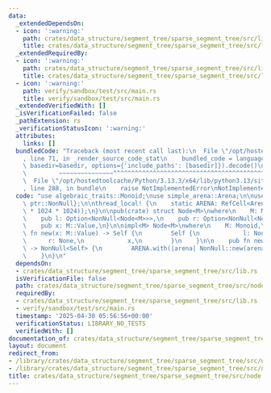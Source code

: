 ```yaml
---
data:
  _extendedDependsOn:
  - icon: ':warning:'
    path: crates/data_structure/segment_tree/sparse_segment_tree/src/lib.rs
    title: crates/data_structure/segment_tree/sparse_segment_tree/src/lib.rs
  _extendedRequiredBy:
  - icon: ':warning:'
    path: crates/data_structure/segment_tree/sparse_segment_tree/src/lib.rs
    title: crates/data_structure/segment_tree/sparse_segment_tree/src/lib.rs
  - icon: ':warning:'
    path: verify/sandbox/test/src/main.rs
    title: verify/sandbox/test/src/main.rs
  _extendedVerifiedWith: []
  _isVerificationFailed: false
  _pathExtension: rs
  _verificationStatusIcon: ':warning:'
  attributes:
    links: []
  bundledCode: "Traceback (most recent call last):\n  File \"/opt/hostedtoolcache/Python/3.13.3/x64/lib/python3.13/site-packages/onlinejudge_verify/documentation/build.py\"\
    , line 71, in _render_source_code_stat\n    bundled_code = language.bundle(stat.path,\
    \ basedir=basedir, options={'include_paths': [basedir]}).decode()\n          \
    \         ~~~~~~~~~~~~~~~^^^^^^^^^^^^^^^^^^^^^^^^^^^^^^^^^^^^^^^^^^^^^^^^^^^^^^^^^^^^^^^^^^\n\
    \  File \"/opt/hostedtoolcache/Python/3.13.3/x64/lib/python3.13/site-packages/onlinejudge_verify/languages/rust.py\"\
    , line 288, in bundle\n    raise NotImplementedError\nNotImplementedError\n"
  code: "use algebraic_traits::Monoid;\nuse simple_arena::Arena;\n\nuse std::{cell::RefCell,\
    \ ptr::NonNull};\n\nthread_local! {\n    static ARENA: RefCell<Arena> = RefCell::new(Arena::new(1024\
    \ * 1024 * 1024));\n}\n\npub(crate) struct Node<M>\nwhere\n    M: Monoid,\n{\n\
    \    pub l: Option<NonNull<Node<M>>>,\n    pub r: Option<NonNull<Node<M>>>,\n\
    \    pub x: M::Value,\n}\n\nimpl<M> Node<M>\nwhere\n    M: Monoid,\n{\n    pub\
    \ fn new(x: M::Value) -> Self {\n        Self {\n            l: None,\n      \
    \      r: None,\n            x,\n        }\n    }\n\n    pub fn new_ptr(x: M::Value)\
    \ -> NonNull<Self> {\n        ARENA.with(|arena| NonNull::new(arena.borrow_mut().alloc(Self::new(x))).unwrap())\n\
    \    }\n}\n"
  dependsOn:
  - crates/data_structure/segment_tree/sparse_segment_tree/src/lib.rs
  isVerificationFile: false
  path: crates/data_structure/segment_tree/sparse_segment_tree/src/node.rs
  requiredBy:
  - crates/data_structure/segment_tree/sparse_segment_tree/src/lib.rs
  - verify/sandbox/test/src/main.rs
  timestamp: '2025-04-30 05:56:56+00:00'
  verificationStatus: LIBRARY_NO_TESTS
  verifiedWith: []
documentation_of: crates/data_structure/segment_tree/sparse_segment_tree/src/node.rs
layout: document
redirect_from:
- /library/crates/data_structure/segment_tree/sparse_segment_tree/src/node.rs
- /library/crates/data_structure/segment_tree/sparse_segment_tree/src/node.rs.html
title: crates/data_structure/segment_tree/sparse_segment_tree/src/node.rs
---
```

